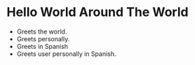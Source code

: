 # Hello World Around The World

* Greets the world.
* Greets personally.
* Greets in Spanish
* Greets user personally in Spanish.
